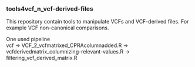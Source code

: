 ### tools4vcf_n_vcf-derived-files

This repository contain tools to manipulate VCFs and VCF-derived files. For example VCF non-canonical comparisons.   

One used pipeline   
vcf -> VCF_2_vcfmatrixed_CPRAcolumnadded.R -> vcfderivedmatrix_columnizing-relevant-values.R -> filtering_vcf_derived_matrix.R 

